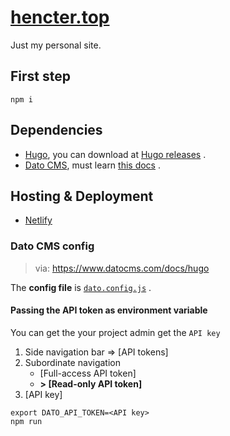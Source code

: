 # [hencter.top](https://hencter.top/ "hencter's site")

Just my personal site.

## First step

```shell
npm i
```

## Dependencies

- [Hugo](https://gohugo.io/ "Hugo official site"), you can download at [Hugo releases](https://github.com/gohugoio/hugo/releases "Download") .
- [Dato CMS](https://datocms.com "Dato CMS official site"), must learn [this docs](https://www.datocms.com/docs/hugo "Dato CMS docs for hugo ") .

## Hosting & Deployment

- [Netlify](https://netlify.com/ "Netlify official site")

### Dato CMS config

> via: <https://www.datocms.com/docs/hugo>

The **config file** is [`dato.config.js`](dato.config.js "Dato CMS config file") .

#### Passing the API token as environment variable

You can get the your project admin get the `API key`

1. Side navigation bar => [API tokens]
2. Subordinate navigation
   - [Full-access API token]
   - **> [Read-only API token]**
3. [API key]

```shell
export DATO_API_TOKEN=<API key>
npm run 
```
